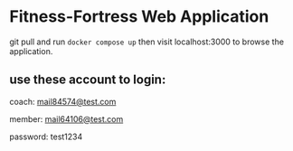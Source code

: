 # Fitness-Fortress Web Application

git pull and run ``docker compose up`` then visit localhost:3000 to browse the application.

## use these account to login:
coach: mail84574@test.com

member: mail64106@test.com

password: test1234
